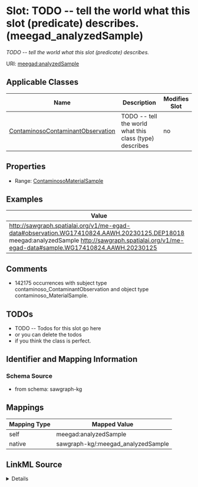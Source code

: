 

# Slot: TODO -- tell the world what this slot (predicate) describes. (meegad_analyzedSample)


_TODO -- tell the world what this slot (predicate) describes._





URI: [meegad:analyzedSample](http://sawgraph.spatialai.org/v1/me-egad#analyzedSample)



<!-- no inheritance hierarchy -->





## Applicable Classes

| Name | Description | Modifies Slot |
| --- | --- | --- |
| [ContaminosoContaminantObservation](../classes/ContaminosoContaminantObservation.md) | TODO -- tell the world what this class (type) describes |  no  |







## Properties

* Range: [ContaminosoMaterialSample](../classes/ContaminosoMaterialSample.md)






## Examples

| Value |
| --- |
| http://sawgraph.spatialai.org/v1/me-egad-data#observation.WG17410824.AAWH.20230125.DEP18018 meegad:analyzedSample http://sawgraph.spatialai.org/v1/me-egad-data#sample.WG17410824.AAWH.20230125 |

## Comments

* 142175 occurrences with subject type contaminoso_ContaminantObservation and object type contaminoso_MaterialSample.

## TODOs

* TODO -- Todos for this slot go here
* or you can delete the todos
* if you think the class is perfect.

## Identifier and Mapping Information







### Schema Source


* from schema: sawgraph-kg




## Mappings

| Mapping Type | Mapped Value |
| ---  | ---  |
| self | meegad:analyzedSample |
| native | sawgraph-kg/:meegad_analyzedSample |




## LinkML Source

<details>
```yaml
name: meegad_analyzedSample
description: TODO -- tell the world what this slot (predicate) describes.
title: TODO -- tell the world what this slot (predicate) describes.
todos:
- TODO -- Todos for this slot go here
- or you can delete the todos
- if you think the class is perfect.
comments:
- 142175 occurrences with subject type contaminoso_ContaminantObservation and object
  type contaminoso_MaterialSample.
examples:
- value: http://sawgraph.spatialai.org/v1/me-egad-data#observation.WG17410824.AAWH.20230125.DEP18018
    meegad:analyzedSample http://sawgraph.spatialai.org/v1/me-egad-data#sample.WG17410824.AAWH.20230125
from_schema: sawgraph-kg
rank: 1000
slot_uri: meegad:analyzedSample
alias: meegad_analyzedSample
domain_of:
- contaminoso_ContaminantObservation
range: contaminoso_MaterialSample

```
</details>